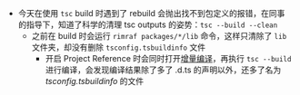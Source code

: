 - 今天在使用 `tsc` build 时遇到了 rebuild 会抛出找不到包定义的报错，在同事的指导下，知道了科学的清理 tsc outputs 的姿势：`tsc --build --clean`
	- 之前在 build 时会运行 `rimraf packages/*/lib` 命令，这样只清除了 `lib` 文件夹，却没有删除 `tsconfig.tsbuildinfo` 文件
		- 开启 Project Reference 时会同时打开[增量编译](https://www.typescriptlang.org/docs/handbook/release-notes/typescript-3-4.html#faster-subsequent-builds-with-the---incremental-flag:~:text=TypeScript%203.4-,Faster%20subsequent%20builds%20with%20the,flag,-TypeScript%203.4%20introduces)，再执行 `tsc --build` 进行编译，会发现编译结果除了多了 .d.ts 的声明以外，还多了名为 *tsconfig.tsbuildinfo* 的文件